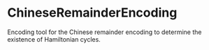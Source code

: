 # ChineseRemainderEncoding
Encoding tool for the Chinese remainder encoding to determine the existence of Hamiltonian cycles. 
